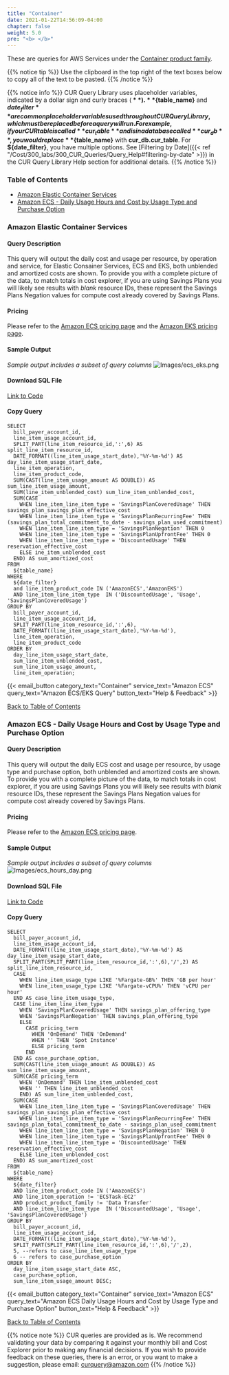 ```yaml
---
title: "Container"
date: 2021-01-22T14:56:09-04:00
chapter: false
weight: 5.0
pre: "<b> </b>"
---
```


These are queries for AWS Services under the [Container product family](https://aws.amazon.com/containers).  

{{% notice tip %}}
Use the clipboard in the top right of the text boxes below to copy all of the text to be pasted.
{{% /notice %}}

{{% notice info %}}
CUR Query Library uses placeholder variables, indicated by a dollar sign and curly braces (**${  }**). **${table_name}** and **${date_filter}** are common placeholder variables used throughout CUR Query Library, which must be replaced before a query will run. For example, if your CUR table is called **cur_table** and is in a database called **cur_db**, you would replace **${table_name}** with **cur_db.cur_table**. For **${date_filter}**, you have multiple options. See [Filtering by Date]({{< ref "/Cost/300_labs/300_CUR_Queries/Query_Help#filtering-by-date" >}}) in the CUR Query Library Help section for additional details.
{{% /notice %}}

### Table of Contents
  * [Amazon Elastic Container Services](#amazon-elastic-container-services)
  * [Amazon ECS - Daily Usage Hours and Cost by Usage Type and Purchase Option](#amazon-ecs---daily-usage-hours-and-cost-by-usage-type-and-purchase-option)
  
### Amazon Elastic Container Services

#### Query Description
This query will output the daily cost and usage per resource, by operation and service, for Elastic Consainer Services, ECS and EKS, both unblended and amortized costs are shown.  To provide you with a complete picture of the data, to match totals in cost explorer, if you are using Savings Plans you will likely see results with *blank* resource IDs, these represent the Savings Plans Negation values for compute cost already covered by Savings Plans.

#### Pricing
Please refer to the [Amazon ECS pricing page](https://aws.amazon.com/ecs/pricing/) and the [Amazon EKS pricing page](https://aws.amazon.com/eks/pricing/).

#### Sample Output
*Sample output includes a subset of query columns*
![Images/ecs_eks.png](/Cost/300_CUR_Queries/Images/Container/ecs_eks.png)

#### Download SQL File
[Link to Code](/Cost/300_CUR_Queries/Code/Container/ecs_eks.sql)

#### Copy Query
```tsql
SELECT 
  bill_payer_account_id,
  line_item_usage_account_id,
  SPLIT_PART(line_item_resource_id,':',6) AS split_line_item_resource_id,
  DATE_FORMAT((line_item_usage_start_date),'%Y-%m-%d') AS day_line_item_usage_start_date, 
  line_item_operation,
  line_item_product_code,
  SUM(CAST(line_item_usage_amount AS DOUBLE)) AS sum_line_item_usage_amount,
  SUM(line_item_unblended_cost) sum_line_item_unblended_cost,
  SUM(CASE
    WHEN line_item_line_item_type = 'SavingsPlanCoveredUsage' THEN savings_plan_savings_plan_effective_cost
    WHEN line_item_line_item_type = 'SavingsPlanRecurringFee' THEN (savings_plan_total_commitment_to_date - savings_plan_used_commitment)
    WHEN line_item_line_item_type = 'SavingsPlanNegation' THEN 0
    WHEN line_item_line_item_type = 'SavingsPlanUpfrontFee' THEN 0
    WHEN line_item_line_item_type = 'DiscountedUsage' THEN reservation_effective_cost
    ELSE ine_item_unblended_cost 
  END) AS sum_amortized_cost
FROM 
  ${table_name} 
WHERE 
  ${date_filter} 
  and line_item_product_code IN ('AmazonECS','AmazonEKS')
  AND line_item_line_item_type  IN ('DiscountedUsage', 'Usage', 'SavingsPlanCoveredUsage')
GROUP BY 
  bill_payer_account_id,
  line_item_usage_account_id,
  SPLIT_PART(line_item_resource_id,':',6),
  DATE_FORMAT((line_item_usage_start_date),'%Y-%m-%d'),
  line_item_operation,
  line_item_product_code
ORDER BY 
  day_line_item_usage_start_date,
  sum_line_item_unblended_cost,
  sum_line_item_usage_amount,
  line_item_operation;
```

{{< email_button category_text="Container" service_text="Amazon ECS" query_text="Amazon ECS/EKS Query" button_text="Help & Feedback" >}}

[Back to Table of Contents](#table-of-contents)

### Amazon ECS - Daily Usage Hours and Cost by Usage Type and Purchase Option

#### Query Description
This query will output the daily ECS cost and usage per resource, by usage type and purchase option, both unblended and amortized costs are shown.  To provide you with a complete picture of the data, to match totals in cost explorer, if you are using Savings Plans you will likely see results with *blank* resource IDs, these represent the Savings Plans Negation values for compute cost already covered by Savings Plans.

#### Pricing
Please refer to the [Amazon ECS pricing page](https://aws.amazon.com/ecs/pricing/).

#### Sample Output
*Sample output includes a subset of query columns*
![Images/ecs_hours_day.png](/Cost/300_CUR_Queries/Images/Container/ecs_hours_day.png)

#### Download SQL File
[Link to Code](/Cost/300_CUR_Queries/Code/Container/ecs_hours_day.sql)

#### Copy Query
```tsql
SELECT 
  bill_payer_account_id,
  line_item_usage_account_id,
  DATE_FORMAT((line_item_usage_start_date),'%Y-%m-%d') AS day_line_item_usage_start_date, 
  SPLIT_PART(SPLIT_PART(line_item_resource_id,':',6),'/',2) AS split_line_item_resource_id,
  CASE
    WHEN line_item_usage_type LIKE '%Fargate-GB%' THEN 'GB per hour'
    WHEN line_item_usage_type LIKE '%Fargate-vCPU%' THEN 'vCPU per hour'
  END AS case_line_item_usage_type,
  CASE line_item_line_item_type
    WHEN 'SavingsPlanCoveredUsage' THEN savings_plan_offering_type
    WHEN 'SavingsPlanNegation' THEN savings_plan_offering_type
    ELSE 
      CASE pricing_term
        WHEN 'OnDemand' THEN 'OnDemand'
        WHEN '' THEN 'Spot Instance'
        ELSE pricing_term
      END
  END AS case_purchase_option,
  SUM(CAST(line_item_usage_amount AS DOUBLE)) AS sum_line_item_usage_amount,
  SUM(CASE pricing_term
    WHEN 'OnDemand' THEN line_item_unblended_cost
    WHEN '' THEN line_item_unblended_cost
    END) AS sum_line_item_unblended_cost,
  SUM(CASE
    WHEN line_item_line_item_type = 'SavingsPlanCoveredUsage' THEN savings_plan_savings_plan_effective_cost
    WHEN line_item_line_item_type = 'SavingsPlanRecurringFee' THEN savings_plan_total_commitment_to_date - savings_plan_used_commitment
    WHEN line_item_line_item_type = 'SavingsPlanNegation' THEN 0
    WHEN line_item_line_item_type = 'SavingsPlanUpfrontFee' THEN 0
    WHEN line_item_line_item_type = 'DiscountedUsage' THEN reservation_effective_cost
    ELSE line_item_unblended_cost 
  END) AS sum_amortized_cost
FROM 
  ${table_name} 
WHERE 
  ${date_filter} 
  AND line_item_product_code IN ('AmazonECS')
  AND line_item_operation != 'ECSTask-EC2'
  AND product_product_family != 'Data Transfer'
  AND line_item_line_item_type  IN ('DiscountedUsage', 'Usage', 'SavingsPlanCoveredUsage')
GROUP BY 
  bill_payer_account_id,
  line_item_usage_account_id,
  DATE_FORMAT((line_item_usage_start_date),'%Y-%m-%d'),
  SPLIT_PART(SPLIT_PART(line_item_resource_id,':',6),'/',2),
  5, --refers to case_line_item_usage_type
  6 -- refers to case_purchase_option
ORDER BY 
  day_line_item_usage_start_date ASC,
  case_purchase_option,
  sum_line_item_usage_amount DESC;
```

{{< email_button category_text="Container" service_text="Amazon ECS" query_text="Amazon ECS Daily Usage Hours and Cost by Usage Type and Purchase Option" button_text="Help & Feedback" >}}

[Back to Table of Contents](#table-of-contents)

{{% notice note %}}
CUR queries are provided as is. We recommend validating your data by comparing it against your monthly bill and Cost Explorer prior to making any financial decisions. If you wish to provide feedback on these queries, there is an error, or you want to make a suggestion, please email: curquery@amazon.com
{{% /notice %}}






